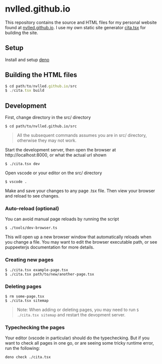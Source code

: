 # nvlled.github.io

This repository contains the source and HTML files
for my personal website found at [nvlled.github.io](https://nvlled.github.io).
I use my own static site generator [cita.tsx](https://github.com/nvlled/cita.tsx) 
for building the site.
    
## Setup
Install and setup [deno](https://deno.land/manual@v1.31.1/getting_started)
    
## Building the HTML files
```typescript
$ cd path/to/nvlled.github.io/src
$ ./cita.tsx build
```

## Development
First, change directory in the src/ directory
```
$ cd path/to/nvlled.github.io/src
```
> All the subsequent commands assumes you are in src/
> directory, otherwise they may not work.

Start the development server,
then open the browser at http://localhost:8000, or what the actual url shown
```
$ ./cita.tsx dev
```

Open vscode or your editor on the src/ directory
```
$ vscode .
```
Make and save your changes to any page .tsx file.
Then view your browser and reload to see changes.

### Auto-reload (optional)
You can avoid manual page reloads by running the script
```
$ ./tools/dev-browser.ts
```
This will open up a new browser window that
automatically reloads when you change a file.
You may want to edit the browser executable path,
or see puppeeterjs documentation for more details.

### Creating new pages
```
$ ./cita.tsx example-page.tsx
$ ./cita.tsx path/to/new/another-page.tsx
```

### Deleting pages
```
$ rm some-page.tsx
$ ./cita.tsx sitemap
```

> Note: When adding or deleting pages, you may need to
> run `$ ./cita.tsx sitemap` and restart the devopment server.


### Typechecking the pages
Your editor (vscode in particular) should do the typechecking.
But if you want to check all pages in one go, or are seeing
some tricky runtime error, run the following:
```
deno check ./cita.tsx
```
